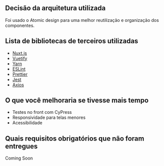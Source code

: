 ## Decisão da arquitetura utilizada
Foi usado o Atomic design para uma melhor reutilização e organização dos componentes.

## Lista de bibliotecas de terceiros utilizadas
* [Nuxt.js](https://github.com/nuxt)
* [Vuetify](https://github.com/vuetifyjs/vuetify)
* [Yarn](https://yarnpkg.com/)
* [ESLint](https://github.com/eslint/eslint)
* [Prettier](https://www.npmjs.com/package/prettier)
* [Jest](https://github.com/facebook/jest)
* [Axios](https://github.com/axios/axios)

## O que você melhoraria se tivesse mais tempo
* Testes no front com CyPress 
* Responsividade para telas menores
* Acessibilidade

## Quais requisitos obrigatórios que não foram entregues
Coming Soon
